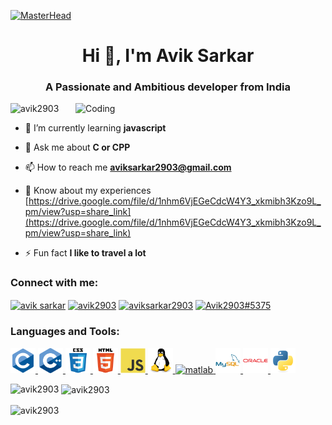 [![MasterHead](https://previews.123rf.com/images/karpenkoilia/karpenkoilia1806/karpenkoilia180600011/102988806-vector-line-web-concept-for-programming-linear-web-banner-for-coding-.jpg)](https://aviksarkar.io)
<h1 align="center">Hi 👋, I'm Avik Sarkar</h1>
<h3 align="center">A Passionate and Ambitious developer from India</h3>
<img align="right" alt="Coding" width="400" src="https://c.tenor.com/2uyENRmiUt0AAAAC/coding.gif">

<p align="left"> <img src="https://komarev.com/ghpvc/?username=avik2903&label=Profile%20views&color=0e75b6&style=flat" alt="avik2903" /> </p>

- 🌱 I’m currently learning **javascript**

- 💬 Ask me about **C or CPP**

- 📫 How to reach me **aviksarkar2903@gmail.com**

- 📄 Know about my experiences [https://drive.google.com/file/d/1nhm6VjEGeCdcW4Y3_xkmibh3Kzo9L_pm/view?usp=share_link](https://drive.google.com/file/d/1nhm6VjEGeCdcW4Y3_xkmibh3Kzo9L_pm/view?usp=share_link)

- ⚡ Fun fact **I like to travel a lot**

<h3 align="left">Connect with me:</h3>
<p align="left">
<a href="https://www.linkedin.com/in/aviksarkar2903/" target="blank"><img align="center" src="https://raw.githubusercontent.com/rahuldkjain/github-profile-readme-generator/master/src/images/icons/Social/linked-in-alt.svg" alt="avik sarkar" height="30" width="40" /></a>
<a href="https://instagram.com/avik2903" target="blank"><img align="center" src="https://raw.githubusercontent.com/rahuldkjain/github-profile-readme-generator/master/src/images/icons/Social/instagram.svg" alt="avik2903" height="30" width="40" /></a>
<a href="https://www.hackerrank.com/aviksarkar2903" target="blank"><img align="center" src="https://raw.githubusercontent.com/rahuldkjain/github-profile-readme-generator/master/src/images/icons/Social/hackerrank.svg" alt="aviksarkar2903" height="30" width="40" /></a>
<a href="https://discord.gg/Avik2903#5375" target="blank"><img align="center" src="https://raw.githubusercontent.com/rahuldkjain/github-profile-readme-generator/master/src/images/icons/Social/discord.svg" alt="Avik2903#5375" height="30" width="40" /></a>
</p>

<h3 align="left">Languages and Tools:</h3>
<p align="left"> <a href="https://www.cprogramming.com/" target="_blank" rel="noreferrer"> <img src="https://raw.githubusercontent.com/devicons/devicon/master/icons/c/c-original.svg" alt="c" width="40" height="40"/> </a> <a href="https://www.w3schools.com/cpp/" target="_blank" rel="noreferrer"> <img src="https://raw.githubusercontent.com/devicons/devicon/master/icons/cplusplus/cplusplus-original.svg" alt="cplusplus" width="40" height="40"/> </a> <a href="https://www.w3schools.com/css/" target="_blank" rel="noreferrer"> <img src="https://raw.githubusercontent.com/devicons/devicon/master/icons/css3/css3-original-wordmark.svg" alt="css3" width="40" height="40"/> </a> <a href="https://www.w3.org/html/" target="_blank" rel="noreferrer"> <img src="https://raw.githubusercontent.com/devicons/devicon/master/icons/html5/html5-original-wordmark.svg" alt="html5" width="40" height="40"/> </a> <a href="https://developer.mozilla.org/en-US/docs/Web/JavaScript" target="_blank" rel="noreferrer"> <img src="https://raw.githubusercontent.com/devicons/devicon/master/icons/javascript/javascript-original.svg" alt="javascript" width="40" height="40"/> </a> <a href="https://www.linux.org/" target="_blank" rel="noreferrer"> <img src="https://raw.githubusercontent.com/devicons/devicon/master/icons/linux/linux-original.svg" alt="linux" width="40" height="40"/> </a> <a href="https://www.mathworks.com/" target="_blank" rel="noreferrer"> <img src="https://upload.wikimedia.org/wikipedia/commons/2/21/Matlab_Logo.png" alt="matlab" width="40" height="40"/> </a> <a href="https://www.mysql.com/" target="_blank" rel="noreferrer"> <img src="https://raw.githubusercontent.com/devicons/devicon/master/icons/mysql/mysql-original-wordmark.svg" alt="mysql" width="40" height="40"/> </a> <a href="https://www.oracle.com/" target="_blank" rel="noreferrer"> <img src="https://raw.githubusercontent.com/devicons/devicon/master/icons/oracle/oracle-original.svg" alt="oracle" width="40" height="40"/> </a> <a href="https://www.python.org" target="_blank" rel="noreferrer"> <img src="https://raw.githubusercontent.com/devicons/devicon/master/icons/python/python-original.svg" alt="python" width="40" height="40"/> </a> </p>

<p><img align="left" src="https://github-readme-stats.vercel.app/api/top-langs?username=avik2903&show_icons=true&locale=en&layout=compact" alt="avik2903" /></p>

<p>&nbsp;<img align="center" src="https://github-readme-stats.vercel.app/api?username=avik2903&show_icons=true&locale=en" alt="avik2903" /></p>

<p><img align="center" src="https://github-readme-streak-stats.herokuapp.com/?user=avik2903&" alt="avik2903" /></p>
